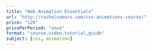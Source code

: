 ```yaml
---
title: "Web Animation Essentials"
url: "http://rachelnabors.com/css-animations-course/"
price: "129"
pricePerPeriod: "once"
format: "course,video,tutorial,guide"
subject: [css, animation]
---
```

